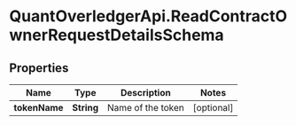# QuantOverledgerApi.ReadContractOwnerRequestDetailsSchema

## Properties

Name | Type | Description | Notes
------------ | ------------- | ------------- | -------------
**tokenName** | **String** | Name of the token | [optional] 


